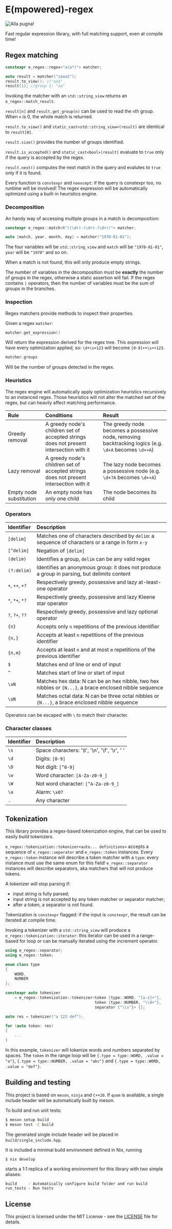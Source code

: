 # E(mpowered)-regex

![Alla pugna!](https://img.shields.io/badge/ALLA-PUGNA-F70808?style=for-the-badge)

Fast regular expression library, with full matching support, even at compile time!

## Regex matching

```cpp
constexpr e_regex::regex<"a(a*)"> matcher;

auto result = matcher("zaaa1");
result.to_view(); //"aaa"
result[1]; //group 1: "aa"
```

Invoking the matcher with an `std::string_view` returns an `e_regex::match_result`.

`result[n]` and `result.get_group(n)` can be used to read the `n`th group. When `n` is 0, the whole match is returned.

`result.to_view()` and `static_cast<std::string_view>(result)` are identical to `result[0]`.

`result.size()` provides the number of groups identified.

`result.is_accepted()` and `static_cast<bool>(result)` evaluate to `true` only if the query is accepted by the regex.

`result.next()` computes the next match in the query and evalutes to `true` only if it is found.

Every function is `constexpr` and `noexcept`: if the query is constexpr too, no runtime will be involved!
The regex expression will be automatically optimized using a built-in heuristics engine.

### Decomposition

An handy way of accessing multiple groups in a match is decomposition:

```cpp
constexpr e_regex::match<R"((\d+)-(\d+)-(\d+))"> matcher;

auto [match, year, month, day] = matcher("1970-01-01");
```

The four variables will be `std::string_view` and `match` will be `"1970-01-01"`, `year` will be `"1970"` and so on.

When a match is not found, this will only produce empty strings.

The number of variables in the decomposition must be **exactly** the number of groups in the regex, otherwise a static assertion will fail. If the regex contains `|` operators, then the number of variables must be the sum of groups in the branches.

### Inspection

Regex matchers provide methods to inspect their properties.

Given a regex `matcher`:

``` cpp
matcher.get_expression()
```

Will return the expression derived for the regex tree. This expression will have every optimization applied, so:
`\d+\s+123` will become `[0-9]++\s++123`.

``` cpp
matcher.groups
```

Will be the number of groups detected in the regex.

### Heuristics

The regex engine will automatically apply optimization heuristics recursively to an instanced regex.
Those heuristics will not alter the matched set of the regex, but can heavily affect matching performance.

| **Rule**                | **Conditions**                                                                         | **Result**                                                                                            |
|:------------------------|:---------------------------------------------------------------------------------------|:------------------------------------------------------------------------------------------------------|
| Greedy removal          | A greedy node's children set of accepted strings does not present intersection with it | The greedy node becomes a possessive node, removing backtracking logics (e.g. `\d+A` becomes `\d++A`) |
| Lazy removal            | A greedy node's children set of accepted strings does not present intersection with it | The lazy node becomes a possessive node (e.g. `\d+?A` becomes `\d++A`)                                |
| Empty node substitution | An empty node has only one child                                                       | The node becomes its child                                                                            |

### Operators

| **Identifier**  | **Description**                                                                                         |
|:----------------|:--------------------------------------------------------------------------------------------------------|
| `[delim]`       | Matches one of characters described by `delim`: a sequence of characters or a range in form `x-y`       |
| `[^delim]`      | Negation of `[delim]`                                                                                   |
| `(delim)`       | Identifies a group, `delim` can be any valid regex                                                      |
| `(?:delim)`     | Identifies an anonymous group: it does not produce a group in parsing, but delimits content             |
| `+`, `++`, `+?` | Respectively greedy, possessive and lazy at-least-one operator                                          |
| `*`, `*+`, `*?` | Respectively greedy, possessive and lazy Kleene star operator                                           |
| `?`, `?+`, `??` | Respectively greedy, possessive and lazy optional operator                                              |
| `{n}`           | Accepts only `n` repetitions of the previous identifier                                                 |
| `{n,}`          | Accepts at least `n` repetitions of the previous identifier                                             |
| `{n,m}`         | Accepts at least `n` and at most `m` repetitions of the previous identifier                             |
| `$`             | Matches end of line or end of input                                                                     |
| `^`             | Matches start of line or start of input                                                                 |
| `\xN`           | Matches hex data: N can be an hex nibble, two hex nibbles or `{N...}`, a brace enclosed nibble sequence |
| `\oN`           | Matches octal data: N can be three octal nibbles or `{N...}`, a brace enclosed nibble sequence          |

Operators can be escaped with `\` to match their character.

### Character classes

| **Identifier** | **Description**                               |
|:---------------|:----------------------------------------------|
| `\s`           | Space characters: '\t', '\n', '\f', '\r', ' ' |
| `\d`           | Digits: `[0-9]`                               |
| `\D`           | Not digit: `[^0-9]`                           |
| `\w`           | Word character: `[A-Za-z0-9_]`                |
| `\W`           | Not word character: `[^A-Za-z0-9_]`           |
| `\a`           | Alarm: `\x07`                                 |
| `.`            | Any character                                 |

## Tokenization

This library provides a regex-based tokenization engine, that can be used to easily build tokenizers.

`e_regex::tokenization::tokenizer<auto... definitions>` accepts a sequence of `e_regex::separator` and `e_regex::token` instances.
Every `e_regex::token` instance will describe a token matcher with a `type`: every instance must use the same enum for this field!
`e_regex::separator` instances will describe separators, aka matchers that will not produce tokens.

A tokenizer will stop parsing if:
- input string is fully parsed;
- input string is not accepted by any token matcher or separator matcher;
- after a token, a separator is not found.

Tokenization is `constexpr` flagged: if the input is `constexpr`, the result can be iterated at compile time.

Invoking a tokenizer with a `std::string_view` will produce a `e_regex::tokenization::iterator`: this iterator can be used in a range-based for loop or can be manually iterated using the increment operator.

```cpp
using e_regex::separator;
using e_regex::token;

enum class type
{
    WORD,
    NUMBER
};

constexpr auto tokenizer
    = e_regex::tokenization::tokenizer<token {type::WORD, "[a-z]+"},
                                       token {type::NUMBER, "\\d+"},
                                       separator {"\\s"}> {};

auto res = tokenizer("a 123 def");

for (auto token: res)
{
    ...
}
```

In this example, `tokenizer` will tokenize words and numbers separated by spaces. The `token` in the range loop will be `{.type = type::WORD, .value = "a"}`, `{.type = type::NUMBER, .value = "abc"}` and `{.type = type::WORD, .value = "def"}`.

## Building and testing

This project is based on `meson`, `ninja` and `C++20`. If `quom` is available, a single include header will be automatically built by meson.

To build and run unit tests:
```bash
$ meson setup build
$ meson test -C build
```

The generated single include header will be placed in `build/single_include.hpp`.

It is included a minimal build environment defined in Nix, running
```bash
$ nix develop
```

starts a 1:1 replica of a working environment for this library with two simple aliases:

```
build     - Automatically configure build folder and run build
run_tests - Run tests
```

## License

This project is licensed under the MIT License - see the [LICENSE](./LICENSE) file for details.
